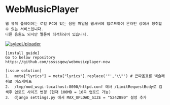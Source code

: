 # WebMusicPlayer

```
웹 뮤직 플레이어는 로컬 PC에 있는 음원 파일을 웹서버에 업로드하여 온라인 상에서 청취할 수 있는 서비스입니다. 
다른 음원도 되지만 멜론에 최적화되어 있습니다. 
```

[![syleeUploader](https://img.youtube.com/vi/xdvvqmjUBtY/0.jpg)](https://www.youtube.com/watch?v=xdvvqmjUBtY)

```
[install guide]
Go to below repository
https://github.com/sssssqew/webmusicplayer-new
```
```
[issue solution]
1.  meta["lyrics"] = meta["lyrics"].replace('"','\\"') # 큰따옴표를 백슬래쉬로 이스케이프
2.  /tmp/mod_wsgi-localhost:8000/httpd.conf 에서 /LimitRequestBody로 검색후 업로드 사이즈 변경 (현재 100MB = 10곡 업로드 가능)
3.  django settings.py 에서 MAX_UPLOAD_SIZE = "5242880" 설정 추가 
```

